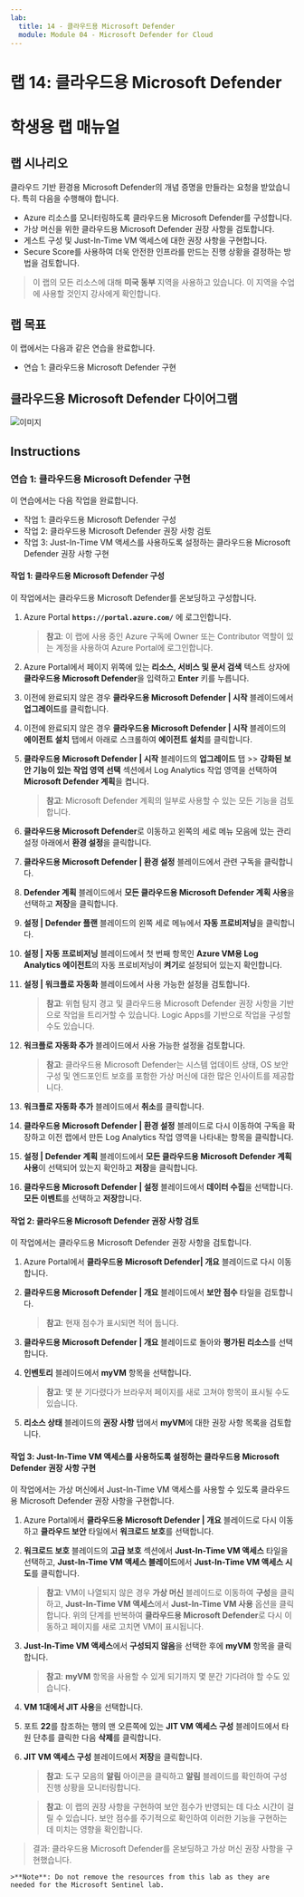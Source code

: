 ```yaml
---
lab:
  title: 14 - 클라우드용 Microsoft Defender
  module: Module 04 - Microsoft Defender for Cloud
---
```


# <a name="lab-14-microsoft-defender-for-cloud"></a>랩 14: 클라우드용 Microsoft Defender
# <a name="student-lab-manual"></a>학생용 랩 매뉴얼

## <a name="lab-scenario"></a>랩 시나리오

클라우드 기반 환경용 Microsoft Defender의 개념 증명을 만들라는 요청을 받았습니다. 특히 다음을 수행해야 합니다.

- Azure 리소스를 모니터링하도록 클라우드용 Microsoft Defender를 구성합니다.
- 가상 머신을 위한 클라우드용 Microsoft Defender 권장 사항을 검토합니다.
- 게스트 구성 및 Just-In-Time VM 액세스에 대한 권장 사항을 구현합니다. 
- Secure Score를 사용하여 더욱 안전한 인프라를 만드는 진행 상황을 결정하는 방법을 검토합니다.

> 이 랩의 모든 리소스에 대해 **미국 동부** 지역을 사용하고 있습니다. 이 지역을 수업에 사용할 것인지 강사에게 확인합니다. 

## <a name="lab-objectives"></a>랩 목표

이 랩에서는 다음과 같은 연습을 완료합니다.

- 연습 1: 클라우드용 Microsoft Defender 구현

## <a name="microsoft-defender-for-cloud-diagram"></a>클라우드용 Microsoft Defender 다이어그램

![이미지](https://user-images.githubusercontent.com/91347931/157537800-94a64b6e-026c-41b2-970e-f8554ce1e0ab.png)

## <a name="instructions"></a>Instructions

### <a name="exercise-1-implement-microsoft-defender-for-cloud"></a>연습 1: 클라우드용 Microsoft Defender 구현

이 연습에서는 다음 작업을 완료합니다.

- 작업 1: 클라우드용 Microsoft Defender 구성
- 작업 2: 클라우드용 Microsoft Defender 권장 사항 검토
- 작업 3: Just-In-Time VM 액세스를 사용하도록 설정하는 클라우드용 Microsoft Defender 권장 사항 구현

#### <a name="task-1-configure-microsoft-defender-for-cloud"></a>작업 1: 클라우드용 Microsoft Defender 구성

이 작업에서는 클라우드용 Microsoft Defender를 온보딩하고 구성합니다.

1. Azure Portal **`https://portal.azure.com/`** 에 로그인합니다.

    >**참고**: 이 랩에 사용 중인 Azure 구독에 Owner 또는 Contributor 역할이 있는 계정을 사용하여 Azure Portal에 로그인합니다.

2. Azure Portal에서 페이지 위쪽에 있는 **리소스, 서비스 및 문서 검색** 텍스트 상자에 **클라우드용 Microsoft Defender**을 입력하고 **Enter** 키를 누릅니다.

3. 이전에 완료되지 않은 경우 **클라우드용 Microsoft Defender \| 시작** 블레이드에서 **업그레이드**를 클릭합니다.
     
4. 이전에 완료되지 않은 경우 **클라우드용 Microsoft Defender \| 시작** 블레이드의 **에이전트 설치** 탭에서 아래로 스크롤하여 **에이전트 설치**를 클릭합니다.

5. **클라우드용 Microsoft Defender \| 시작** 블레이드의 **업그레이드** 탭 >> **강화된 보안 기능이 있는 작업 영역 선택** 섹션에서 Log Analytics 작업 영역을 선택하여 **Microsoft Defender 계획**을 켭니다. 

    >**참고**: Microsoft Defender 계획의 일부로 사용할 수 있는 모든 기능을 검토합니다. 

6. **클라우드용 Microsoft Defender**로 이동하고 왼쪽의 세로 메뉴 모음에 있는 관리 설정 아래에서 **환경 설정**을 클릭합니다.

7. **클라우드용 Microsoft Defender \| 환경 설정** 블레이드에서 관련 구독을 클릭합니다. 

8. **Defender 계획** 블레이드에서 **모든 클라우드용 Microsoft Defender 계획 사용**을 선택하고 **저장**을 클릭합니다.

9. **설정 \| Defender 플랜** 블레이드의 왼쪽 세로 메뉴에서 **자동 프로비저닝**을 클릭합니다. 

10. **설정 \| 자동 프로비저닝** 블레이드에서 첫 번째 항목인 **Azure VM용 Log Analytics 에이전트**의 자동 프로비저닝이 **켜기**로 설정되어 있는지 확인합니다.

11. **설정 \| 워크플로 자동화** 블레이드에서 사용 가능한 설정을 검토합니다. 

    >**참고**: 위협 탐지 경고 및 클라우드용 Microsoft Defender 권장 사항을 기반으로 작업을 트리거할 수 있습니다. Logic Apps를 기반으로 작업을 구성할 수도 있습니다. 
    
12. **워크플로 자동화 추가** 블레이드에서 사용 가능한 설정을 검토합니다.

    >**참고**: 클라우드용 Microsoft Defender는 시스템 업데이트 상태, OS 보안 구성 및 엔드포인트 보호를 포함한 가상 머신에 대한 많은 인사이트를 제공합니다.

13. **워크플로 자동화 추가** 블레이드에서 **취소**를 클릭합니다.

14. **클라우드용 Microsoft Defender \| 환경 설정** 블레이드로 다시 이동하여 구독을 확장하고 이전 랩에서 만든 Log Analytics 작업 영역을 나타내는 항목을 클릭합니다.

15. **설정 \| Defender 계획** 블레이드에서 **모든 클라우드용 Microsoft Defender 계획 사용**이 선택되어 있는지 확인하고 **저장**을 클릭합니다.

16. **클라우드용 Microsoft Defender \| 설정** 블레이드에서 **데이터 수집**을 선택합니다. **모든 이벤트**를 선택하고 **저장**합니다.


#### <a name="task-2-review-the-microsoft-defender-for-cloud-recommendation"></a>작업 2: 클라우드용 Microsoft Defender 권장 사항 검토

이 작업에서는 클라우드용 Microsoft Defender 권장 사항을 검토합니다. 

1. Azure Portal에서 **클라우드용 Microsoft Defender\| 개요** 블레이드로 다시 이동합니다. 

2. **클라우드용 Microsoft Defender \| 개요** 블레이드에서 **보안 점수** 타일을 검토합니다.

    >**참고**: 현재 점수가 표시되면 적어 둡니다.

3. **클라우드용 Microsoft Defender \| 개요** 블레이드로 돌아와 **평가된 리소스**를 선택합니다.

4. **인벤토리** 블레이드에서 **myVM** 항목을 선택합니다.

    >**참고**: 몇 분 기다렸다가 브라우저 페이지를 새로 고쳐야 항목이 표시될 수도 있습니다.
    
5. **리소스 상태** 블레이드의 **권장 사항** 탭에서 **myVM**에 대한 권장 사항 목록을 검토합니다.


#### <a name="task-3-implement-the-microsoft-defender-for-cloud-recommendation-to-enable-just-in-time-vm-access"></a>작업 3: Just-In-Time VM 액세스를 사용하도록 설정하는 클라우드용 Microsoft Defender 권장 사항 구현

이 작업에서는 가상 머신에서 Just-In-Time VM 액세스를 사용할 수 있도록 클라우드용 Microsoft Defender 권장 사항을 구현합니다. 

1. Azure Portal에서 **클라우드용 Microsoft Defender \| 개요** 블레이드로 다시 이동하고 **클라우드 보안** 타일에서 **워크로드 보호**를 선택합니다.

2. **워크로드 보호** 블레이드의 **고급 보호** 섹션에서 **Just-In-Time VM 액세스** 타일을 선택하고, **Just-In-Time VM 액세스 블레이드**에서 **Just-In-Time VM 액세스 시도**를 클릭합니다.

    >**참고**: VM이 나열되지 않은 경우 **가상 머신** 블레이드로 이동하여 **구성**을 클릭하고, **Just-In-Time VM 액세스**에서 **Just-In-Time VM 사용** 옵션을 클릭합니다. 위의 단계를 반복하여 **클라우드용 Microsoft Defender**로 다시 이동하고 페이지를 새로 고치면 VM이 표시됩니다.

3. **Just-In-Time VM 액세스**에서 **구성되지 않음**을 선택한 후에 **myVM** 항목을 클릭합니다.

    >**참고**: **myVM** 항목을 사용할 수 있게 되기까지 몇 분간 기다려야 할 수도 있습니다.

4. **VM 1대에서 JIT 사용**을 선택합니다.

5. 포트 **22**를 참조하는 행의 맨 오른쪽에 있는 **JIT VM 액세스 구성** 블레이드에서 타원 단추를 클릭한 다음 **삭제**를 클릭합니다.

6. **JIT VM 액세스 구성** 블레이드에서 **저장**을 클릭합니다.

    >**참고**: 도구 모음의 **알림** 아이콘을 클릭하고 **알림** 블레이드를 확인하여 구성 진행 상황을 모니터링합니다. 

    >**참고**: 이 랩의 권장 사항을 구현하여 보안 점수가 반영되는 데 다소 시간이 걸릴 수 있습니다. 보안 점수를 주기적으로 확인하여 이러한 기능을 구현하는 데 미치는 영향을 확인합니다. 

> 결과: 클라우드용 Microsoft Defender를 온보딩하고 가상 머신 권장 사항을 구현했습니다. 

    >**Note**: Do not remove the resources from this lab as they are needed for the Microsoft Sentinel lab.
